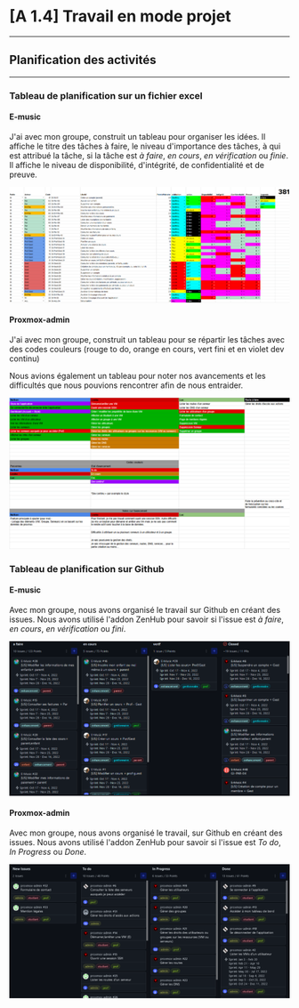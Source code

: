 # [A 1.4] Travail en mode projet

---
## Planification des activités

---
### Tableau de planification sur un fichier excel

#### E-music

J'ai avec mon groupe, construit un tableau pour organiser les idées.
Il affiche le titre des tâches à faire,
le niveau d'importance des tâches, à qui est attribué la tâche,
si la tâche est _à faire_, _en cours_, _en vérification_ ou _finie_.
Il affiche le niveau de disponibilité, d'intégrité, de confidentialité
et de preuve.

![Tableau planification excel E-music](./doc/tableau_planification_excel_emusic.png)

#### Proxmox-admin

J'ai avec mon groupe, construit un tableau pour se répartir les tâches avec
des codes couleurs (rouge to do, orange en cours, vert fini et en
violet dev continu)

Nous avions également un tableau pour noter nos avancements et
les difficultés que nous pouvions rencontrer afin de nous entraider.

![Tableau planification excel Proxmox-admin](./doc/tableau_planification_excel_proxmox.png)


### Tableau de planification sur Github

#### E-music

Avec mon groupe, nous avons organisé le travail 
sur Github en créant des issues. Nous avons utilisé l'addon 
ZenHub pour savoir si l'issue est 
_à faire_, _en cours_, _en vérification_ ou _fini_.

![Tableau planification Github E-music](./doc/tableau_planification_github_emusic.png)

#### Proxmox-admin

Avec mon groupe, nous avons organisé le travail, 
sur Github en créant des issues. Nous avons utilisé l'addon 
ZenHub pour savoir si l'issue est _To do_, _In Progress_ ou _Done_.

![Tableau planification Github E-music](./doc/tableau_planification_github_proxmox.png)